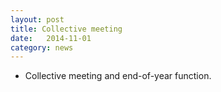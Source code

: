 ```yaml
---
layout: post
title: Collective meeting
date:   2014-11-01
category: news
---
```


* Collective meeting and end-of-year function.